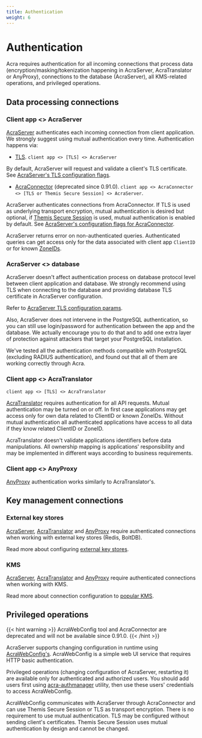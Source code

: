 ```yaml
---
title: Authentication
weight: 6
---
```


# Authentication

Acra requires authentication for all incoming connections that process data (encryption/masking/tokenization happening in AcraServer, AcraTranslator or AnyProxy), connections to the database (AcraServer), all KMS-related operations, and privileged operations.

## Data processing connections

### Client app <> AcraServer

[AcraServer](/acra/acra-in-depth/architecture/acraserver/) authenticates each incoming connection from client application. We strongly suggest using mutual authentication every time. Authentication happens via:

- [TLS](/acra/configuring-maintaining/tls/). `client app <> [TLS] <> AcraServer` 

By default, AcraServer will request and validate a client's TLS certificate. See [AcraServer's TLS configuration flags](/acra/configuring-maintaining/general-configuration/acra-server/#tls).

- [AcraConnector](/acra/configuring-maintaining/general-configuration/acra-connector) (deprecated since 0.91.0). `client app <> AcraConnector <> [TLS or Themis Secure Session] <> AcraServer`. 


AcraServer authenticates connections from AcraConnector. If TLS is used as underlying transport encryption, mutual authentication is desired but optional, if [Themis Secure Session](/themis/crypto-theory/cryptosystems/secure-session) is used, mutual authentication is enabled by default. See [AcraServer's configuration flags for AcraConnector](/acra/configuring-maintaining/general-configuration/acra-server/#command-line-flags).

AcraServer returns error on non-authenticated queries. Authenticated queries can get access only for the data associated with client app `ClientID` or for known [ZoneIDs](/acra/security-controls/zones).


### AcraServer <> database

<!-- to @lagovas: what this sentense means? -->
AcraServer doesn't affect authentication process on database protocol level between client application and database. We strongly recommend using TLS when connecting to the database and providing database TLS certificate in AcraServer configuration.

Refer to [AcraServer TLS configuration params](/acra/configuring-maintaining/general-configuration/acra-server/#tls).

Also, AcraServer does not intervene in the PostgreSQL authentication, so you can still use login/password for authentication between the app and the database. We actually encourage you to do that and to add one extra layer of protection against attackers that target your PostgreSQL installation.

We've tested all the authentication methods compatible with PostgreSQL (excluding RADIUS authentication), and found out that all of them are working correctly through Acra.

<!-- to @lagovas: please clarify database authentication options between AS and DB -->


### Client app <> AcraTranslator

`client app <> [TLS] <> AcraTranslator` 

[AcraTranslator](/acra/acra-in-depth/architecture/acratranslator/) requires authentication for all API requests. Mutual authentication may be turned on or off. In first case applications may get access only for own data related to ClientID or known ZoneIDs. Without mutual authentication all authenticated applications have access to all data if they know related ClientID or ZoneID. 

AcraTranslator doesn't validate applications identifiers before data manipulations.
All ownership mapping is applications' responsibility and may be implemented in different ways according to business requirements.

### Client app <> AnyProxy

[AnyProxy](/acra/acra-in-depth/architecture/anyproxy/) authentication works similarly to AcraTranslator's.


## Key management connections

### External key stores

[AcraServer](/acra/acra-in-depth/architecture/acraserver/), [AcraTranslator](/acra/acra-in-depth/architecture/acratranslator/) and [AnyProxy](/acra/acra-in-depth/architecture/anyproxy/) require authenticated connections when working with external key stores (Redis, BoltDB).

Read more about configuring [external key stores](/acra/acra-in-depth/architecture/key-storage-and-kms/key-storage/).

### KMS

[AcraServer](/acra/acra-in-depth/architecture/acraserver/), [AcraTranslator](/acra/acra-in-depth/architecture/acratranslator/) and [AnyProxy](/acra/acra-in-depth/architecture/anyproxy/) require authenticated connections when working with KMS.


Read more about connection configuration to [popular KMS](/acra/configuring-maintaining/key-storing/kms-integration/).


## Privileged operations

{{< hint warning >}}
AcraWebConfig tool and AcraConnector are deprecated and will not be available since 0.91.0.
{{< /hint >}}

AcraServer supports changing configuration in runtime using [AcraWebConfig's](/acra/configuring-maintaining/general-configuration/acra-webconfig). AcraWebConfig is a simple web UI service that requires HTTP basic authentication.

Privileged operations (changing configuration of AcraServer, restarting it) are available only for authenticated and authorized users. You should add users first using [acra-authmanager](/acra/configuring-maintaining/general-configuration/acra-authmanager) utility, then use these users' credentials to access AcraWebConfig.

AcraWebConfig communicates with AcraServer through AcraConnector and can use Themis Secure Session or TLS as transport encryption. There is no requirement to use mutual authentication. TLS may be configured without sending client's certificates. Themis Secure Session uses mutual authentication by design and cannot be changed.